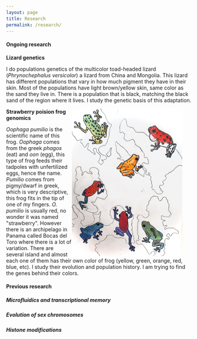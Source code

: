 ```yaml
---
layout: page
title: Research 
permalink: /research/
---
```


#### Ongoing research

**Lizard genetics**

I do populations genetics of the multicolor toad-headed lizard (*Phrynochephalus versicolor*) a lizard from China and Mongolia. This lizard has different populations that vary in how much pigment they have in their skin. Most of the populations have light brown/yellow skin, same color as the sand they live in. There is a population that is black, matching the black sand of the region where it lives. I study the genetic basis of this adaptation. 

<img src="/figures/Bocas.JPG" alt="Solarte Oophaga pumilio" style="float:right;padding-right:25px;width:300px">

**Strawberry poision frog genomics**

*Oophaga pumilio* is the scientific name of this frog. *Oophaga* comes from the greek *phagos* (eat) and *oon* (egg), this type of frog feeds their tadpoles with unfertilized eggs, hence the name. *Pumilio* comes from pigmy/dwarf in greek, which is very descriptive, this frog fits in the tip of one of my fingers. *O. pumilio* is usually red, no wonder it was named "strawberry". However there is an archipelago in Panama called Bocas del Toro where there is a lot of variation. There are several island and almost each one of them has their own color of frog (yellow, green, orange, red, blue, etc). I study their evolution and population history. I am trying to find the genes behind their colors. 


#### Previous research

##### *Microfluidics and transcriptional memory* 

##### *Evolution of sex chromosomes* 

##### *Histone modifications* 


[jekyll-organization]: https://github.com/jekyll
